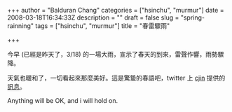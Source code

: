 +++
author = "Balduran Chang"
categories = ["hsinchu", "murmur"]
date = 2008-03-18T16:34:33Z
description = ""
draft = false
slug = "spring-rainning"
tags = ["hsinchu", "murmur"]
title = "春雷驟雨"

+++


今早 (已經是昨天了，3/18) 的一場大雨，宣示了春天的到來，雷聲作響，雨勢驟降。

天氣也暖和了，一切看起來那麼美好。這是驚蟄的春語吧，twitter 上 [cjin](http://twitter.com/cjin/statuses/773138420) 提供的[訊息](http://twitter.com/cjin/statuses/773138262)。

Anything will be OK, and i will hold on.

